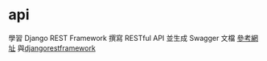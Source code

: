 # api

學習 Django REST Framework 撰寫 RESTful API  並生成 Swagger 文檔
<a href='https://zoejoyuliao.medium.com/%E7%94%A8-django-rest-framework-%E6%92%B0%E5%AF%AB-restful-api-%E4%B8%A6%E7%94%9F%E6%88%90-swagger-%E6%96%87%E6%AA%94-%E4%B8%8B-%E7%94%9F%E6%88%90-swagger-%E6%96%87%E6%AA%94-60c45e04afa8' >參考網址</a>
與<a href="https://ithelp.ithome.com.tw/articles/10233867">djangorestframework</a>
